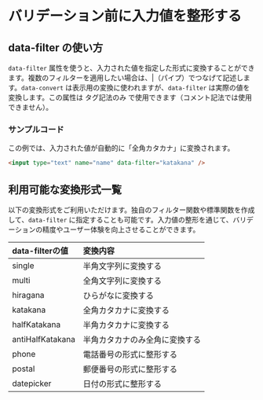 # バリデーション前に入力値を整形する
## **data-filter** の使い方
`data-filter` 属性を使うと、入力された値を指定した形式に変換することができます。複数のフィルターを適用したい場合は、|（パイプ）でつなげて記述します。`data-convert` は表示用の変換に使われますが、`data-filter` は実際の値を変換します。この属性は タグ記法のみ で使用できます（コメント記法では使用できません）。

### サンプルコード
この例では、入力された値が自動的に「全角カタカナ」に変換されます。
```html
<input type="text" name="name" data-filter="katakana" />
```

## 利用可能な変換形式一覧
以下の変換形式をご利用いただけます。独自のフィルター関数や標準関数を作成して、`data-filter` に指定することも可能です。入力値の整形を通じて、バリデーションの精度やユーザー体験を向上させることができます。

|data-filterの値|変換内容|
|:-----------|:-----------|
|single|半角文字列に変換する|
|multi|全角文字列に変換する|
|hiragana|ひらがなに変換する|
|katakana|全角カタカナに変換する|
|halfKatakana|半角カタカナに変換する|
|antiHalfKatakana|半角カタカナのみ全角に変換する|
|phone|電話番号の形式に整形する|
|postal|郵便番号の形式に整形する|
|datepicker|日付の形式に整形する|
